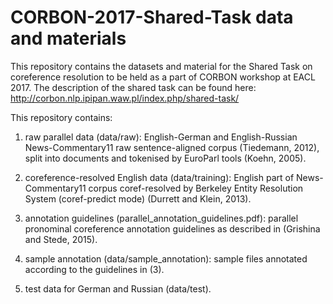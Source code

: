 # CORBON-2017-Shared-Task data and materials

This repository contains the datasets and material for the Shared Task on coreference resolution to be held as a part of CORBON workshop at EACL 2017. The description of the shared task can be found here: http://corbon.nlp.ipipan.waw.pl/index.php/shared-task/

This repository contains:

1) raw parallel data (data/raw): English-German and English-Russian News-Commentary11 raw sentence-aligned corpus (Tiedemann, 2012), split into documents and tokenised by EuroParl tools (Koehn, 2005).

2) coreference-resolved English data (data/training): English part of News-Commentary11 corpus coref-resolved by Berkeley Entity Resolution System (coref-predict mode) (Durrett and Klein, 2013).

3) annotation guidelines (parallel_annotation_guidelines.pdf): parallel pronominal coreference annotation guidelines as described in (Grishina and Stede, 2015).

4) sample annotation (data/sample_annotation): sample files annotated according to the guidelines in (3).

5) test data for German and Russian (data/test).


